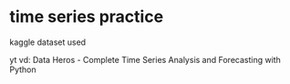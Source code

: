 # time series practice

kaggle dataset used

yt vd: Data Heros - Complete Time Series Analysis and Forecasting with Python
